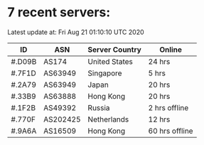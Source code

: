 # 7 recent servers:

Latest update at: Fri Aug 21 01:10:10 UTC 2020

| ID | ASN | Server Country | Online |
| -- | --- | -------------- | ------ |
| #.D09B | AS174 | United States | 24 hrs |
| #.7F1D | AS63949 | Singapore | 5 hrs |
| #.2A79 | AS63949 | Japan | 20 hrs |
| #.33B9 | AS63888 | Hong Kong | 20 hrs |
| #.1F2B | AS49392 | Russia | 2 hrs offline |
| #.770F | AS202425 | Netherlands | 12 hrs |
| #.9A6A | AS16509 | Hong Kong | 60 hrs offline |

